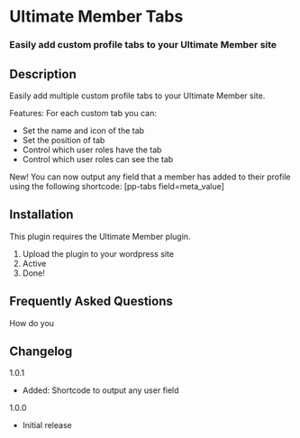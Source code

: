 # Ultimate Member Tabs

### Easily add custom profile tabs to your Ultimate Member site

## Description

Easily add multiple custom profile tabs to your Ultimate Member site.

Features:
For each custom tab you can:
- Set the name and icon of the tab
- Set the position of tab
- Control which user roles have the tab
- Control which user roles can see the tab
 
New!
You can now output any field that a member has added to their profile using the following shortcode:
[pp-tabs field=meta_value]

## Installation
This plugin requires the Ultimate Member plugin.

1. Upload the plugin to your wordpress site
2. Active
3. Done!

## Frequently Asked Questions
How do you

## Changelog
1.0.1
- Added: Shortcode to output any user field

1.0.0
- Initial release
